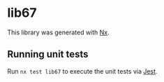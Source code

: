 # lib67

This library was generated with [Nx](https://nx.dev).


## Running unit tests

Run `nx test lib67` to execute the unit tests via [Jest](https://jestjs.io).


